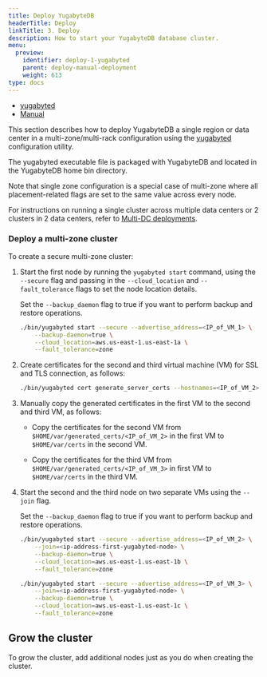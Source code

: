 ```yaml
---
title: Deploy YugabyteDB
headerTitle: Deploy
linkTitle: 3. Deploy
description: How to start your YugabyteDB database cluster.
menu:
  preview:
    identifier: deploy-1-yugabyted
    parent: deploy-manual-deployment
    weight: 613
type: docs
---
```


<ul class="nav nav-tabs-alt nav-tabs-yb">
  <li >
    <a href="../start-yugabyted/" class="nav-link active">
      yugabyted
    </a>
  </li>
  <li >
    <a href="../start-masters/" class="nav-link">
      Manual
    </a>
  </li>
</ul>

This section describes how to deploy YugabyteDB a single region or data center in a multi-zone/multi-rack configuration using the [yugabyted](../../../reference/configuration/yugabyted/) configuration utility.

The yugabyted executable file is packaged with YugabyteDB and located in the YugabyteDB home bin directory.

Note that single zone configuration is a special case of multi-zone where all placement-related flags are set to the same value across every node.

For instructions on running a single cluster across multiple data centers or 2 clusters in 2 data centers, refer to [Multi-DC deployments](../../../deploy/multi-dc/).

### Deploy a multi-zone cluster

To create a secure multi-zone cluster:

1. Start the first node by running the `yugabyted start` command, using the `--secure` flag and passing in the `--cloud_location` and `--fault_tolerance` flags to set the node location details.

    Set the `--backup_daemon` flag to true if you want to perform backup and restore operations.

    ```sh
    ./bin/yugabyted start --secure --advertise_address=<IP_of_VM_1> \
        --backup-daemon=true \
        --cloud_location=aws.us-east-1.us-east-1a \
        --fault_tolerance=zone
    ```

1. Create certificates for the second and third virtual machine (VM) for SSL and TLS connection, as follows:

    ```sh
    ./bin/yugabyted cert generate_server_certs --hostnames=<IP_of_VM_2>,<IP_of_VM_3>
    ```

1. Manually copy the generated certificates in the first VM to the second and third VM, as follows:

    - Copy the certificates for the second VM from `$HOME/var/generated_certs/<IP_of_VM_2>` in the first VM to `$HOME/var/certs` in the second VM.

    - Copy the certificates for the third VM from `$HOME/var/generated_certs/<IP_of_VM_3>` in first VM to `$HOME/var/certs` in the third VM.

1. Start the second and the third node on two separate VMs using the `--join` flag.

    Set the `--backup_daemon` flag to true if you want to perform backup and restore operations.

    ```sh
    ./bin/yugabyted start --secure --advertise_address=<IP_of_VM_2> \
        --join=<ip-address-first-yugabyted-node> \
        --backup-daemon=true \
        --cloud_location=aws.us-east-1.us-east-1b \
        --fault_tolerance=zone
    ```

    ```sh
    ./bin/yugabyted start --secure --advertise_address=<IP_of_VM_3> \
        --join=<ip-address-first-yugabyted-node> \
        --backup-daemon=true \
        --cloud_location=aws.us-east-1.us-east-1c \
        --fault_tolerance=zone
    ```

## Grow the cluster

To grow the cluster, add additional nodes just as you do when creating the cluster.
